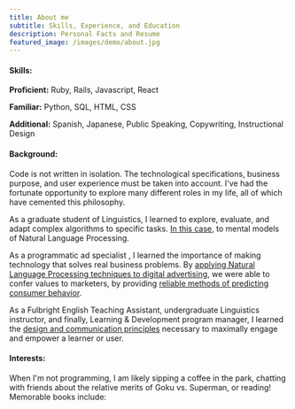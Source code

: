 ```yaml
---
title: About me
subtitle: Skills, Experience, and Education
description: Personal Facts and Resume
featured_image: /images/demo/about.jpg
---
```

<h4>Skills:</h4>

<strong>Proficient:</strong> Ruby, Rails, Javascript, React

<strong>Familiar:</strong>  Python, SQL, HTML, CSS

<strong>Additional:</strong>  Spanish, Japanese, Public Speaking, Copywriting, Instructional Design

<h4>Background:</h4>
Code is not written in isolation. The technological specifications, business purpose, and user experience must be 
taken into account. I've had the fortunate opportunity to explore many different roles in my life, all of which have cemented this philosophy. 

As a graduate student of Linguistics, I learned to explore, evaluate, and adapt complex algorithms to specific tasks. <a href="https://link.springer.com/article/10.1007/s11049-020-09478-8">In this case</a>, to mental models of Natural Language Processing.

As a programmatic ad specialist , I learned the importance of making technology that solves real business problems. By <a href="https://news.semasio.com/market-to-customers-in-their-own-words">applying Natural Language Processing techniques to digital advertising</a>,
we were able to confer values to marketers, by providing  <a href="https://news.semasio.com/helping-marketers-in-the-search-for-significance">reliable methods of predicting consumer behavior</a>.

As a Fulbright English Teaching Assistant, undergraduate Linguistics instructor, and finally, Learning & Development program manager, I 
learned the <a href= "https://www.mediamath.com/blog/growing-the-next-generation-of-talent-to-fuel-a-next-generation-digital-marketing-supply-chain/">design and communication principles</a> necessary to maximally engage and empower a learner or user.

<h4>Interests:</h4>

When I'm not programming, I am likely sipping a coffee in the park, chatting with friends about the relative merits of Goku vs. Superman, or reading! Memorable books include:<br><br>

<html>
      <style type="text/css" media="screen">
        .gr_grid_container {
          /* customize grid container div here. eg: width: 500px; */
        }

        .gr_grid_book_container {
          /* customize book cover container div here */
          float: left;
          width: 98px;
          height: 160px;
          padding: 0px 0px;
          overflow: hidden;
        }
      </style>
      <div id="gr_grid_widget_1597597863">
        <!-- Show static html as a placeholder in case js is not enabled - javascript include will override this if things work -->
          <div class="gr_grid_container">
    <div class="gr_grid_book_container"><a title="Good Economics for Hard Times: Better Answers to Our Biggest Problems" rel="nofollow" href="https://www.goodreads.com/book/show/51014619-good-economics-for-hard-times"><img alt="Good Economics for Hard Times: Better Answers to Our Biggest Problems" border="0" src="https://i.gr-assets.com/images/S/compressed.photo.goodreads.com/books/1562348201l/51014619._SX98_SY160_.jpg" /></a></div>
    <div class="gr_grid_book_container"><a title="Range: Why Generalists Triumph in a Specialized World" rel="nofollow" href="https://www.goodreads.com/book/show/44000528-range"><img alt="Range: Why Generalists Triumph in a Specialized World" border="0" src="https://i.gr-assets.com/images/S/compressed.photo.goodreads.com/books/1550048363l/44000528._SX98_.jpg" /></a></div>
    <div class="gr_grid_book_container"><a title="Say Nothing: A True Story of Murder and Memory in Northern Ireland" rel="nofollow" href="https://www.goodreads.com/book/show/49771934-say-nothing"><img alt="Say Nothing: A True Story of Murder and Memory in Northern Ireland" border="0" src="https://i.gr-assets.com/images/S/compressed.photo.goodreads.com/books/1590530965l/49771934._SX98_.jpg" /></a></div>
    <div class="gr_grid_book_container"><a title="Hillbilly Elegy: A Memoir of a Family and Culture in Crisis" rel="nofollow" href="https://www.goodreads.com/book/show/29890212-hillbilly-elegy"><img alt="Hillbilly Elegy: A Memoir of a Family and Culture in Crisis" border="0" src="https://i.gr-assets.com/images/S/compressed.photo.goodreads.com/books/1460410757l/29890212._SX98_.jpg" /></a></div>
    <div class="gr_grid_book_container"><a title="Shoe Dog" rel="nofollow" href="https://www.goodreads.com/book/show/4030991-shoe-dog"><img alt="Shoe Dog" border="0" src="https://i.gr-assets.com/images/S/compressed.photo.goodreads.com/books/1456974900l/4030991._SX98_.jpg" /></a></div>
    <div class="gr_grid_book_container"><a title="Algorithms to Live By: The Computer Science of Human Decisions" rel="nofollow" href="https://www.goodreads.com/book/show/25666050-algorithms-to-live-by"><img alt="Algorithms to Live By: The Computer Science of Human Decisions" border="0" src="https://i.gr-assets.com/images/S/compressed.photo.goodreads.com/books/1454296875l/25666050._SX98_.jpg" /></a></div>
    <div class="gr_grid_book_container"><a title="The Master Algorithm: How the Quest for the Ultimate Learning Machine Will Remake Our World" rel="nofollow" href="https://www.goodreads.com/book/show/26209294-the-master-algorithm"><img alt="The Master Algorithm: How the Quest for the Ultimate Learning Machine Will Remake Our World" border="0" src="https://i.gr-assets.com/images/S/compressed.photo.goodreads.com/books/1441679845l/26209294._SX98_.jpg" /></a></div>
    <div class="gr_grid_book_container"><a title="The Sympathizer" rel="nofollow" href="https://www.goodreads.com/book/show/25228177-the-sympathizer"><img alt="The Sympathizer" border="0" src="https://i.gr-assets.com/images/S/compressed.photo.goodreads.com/books/1430188776l/25228177._SX98_.jpg" /></a></div>
    <div class="gr_grid_book_container"><a title="A Manual for Cleaning Women: Selected Stories" rel="nofollow" href="https://www.goodreads.com/book/show/26045774-a-manual-for-cleaning-women"><img alt="A Manual for Cleaning Women: Selected Stories" border="0" src="https://i.gr-assets.com/images/S/compressed.photo.goodreads.com/books/1440864537l/26045774._SX98_.jpg" /></a></div>
    <div class="gr_grid_book_container"><a title="Zero to One: Notes on Startups, or How to Build the Future" rel="nofollow" href="https://www.goodreads.com/book/show/37653154-zero-to-one"><img alt="Zero to One: Notes on Startups, or How to Build the Future" border="0" src="https://i.gr-assets.com/images/S/compressed.photo.goodreads.com/books/1513956652l/37653154._SX98_.jpg" /></a></div>
    <div class="gr_grid_book_container"><a title="Talk Like TED: The 9 Public-Speaking Secrets of the World's Top Minds" rel="nofollow" href="https://www.goodreads.com/book/show/39968655-talk-like-ted"><img alt="Talk Like TED: The 9 Public-Speaking Secrets of the World's Top Minds" border="0" src="https://i.gr-assets.com/images/S/compressed.photo.goodreads.com/books/1524777512l/39968655._SX98_.jpg" /></a></div>
    <div class="gr_grid_book_container"><a title="Colorless Tsukuru Tazaki and His Years of Pilgrimage" rel="nofollow" href="https://www.goodreads.com/book/show/41022133-colorless-tsukuru-tazaki-and-his-years-of-pilgrimage"><img alt="Colorless Tsukuru Tazaki and His Years of Pilgrimage" border="0" src="https://i.gr-assets.com/images/S/compressed.photo.goodreads.com/books/1533141634l/41022133._SX98_.jpg" /></a></div>
    <div class="gr_grid_book_container"><a title="The Phonological Mind" rel="nofollow" href="https://www.goodreads.com/book/show/25372949-the-phonological-mind"><img alt="The Phonological Mind" border="0" src="https://i.gr-assets.com/images/S/compressed.photo.goodreads.com/books/1429227080l/25372949._SX98_.jpg" /></a></div>
    <div class="gr_grid_book_container"><a title="The Challenger Sale: Taking Control of the Customer Conversation" rel="nofollow" href="https://www.goodreads.com/book/show/18633289-the-challenger-sale"><img alt="The Challenger Sale: Taking Control of the Customer Conversation" border="0" src="https://i.gr-assets.com/images/S/compressed.photo.goodreads.com/books/1384803478l/18633289._SX98_.jpg" /></a></div>
    <div class="gr_grid_book_container"><a title="The Art of Fielding" rel="nofollow" href="https://www.goodreads.com/book/show/11583050-the-art-of-fielding"><img alt="The Art of Fielding" border="0" src="https://i.gr-assets.com/images/S/compressed.photo.goodreads.com/books/1328342921l/11583050._SX98_.jpg" /></a></div>
    <div class="gr_grid_book_container"><a title="The Opium War: Drugs, Dreams and the Making of Modern China" rel="nofollow" href="https://www.goodreads.com/book/show/28601256-the-opium-war"><img alt="The Opium War: Drugs, Dreams and the Making of Modern China" border="0" src="https://i.gr-assets.com/images/S/compressed.photo.goodreads.com/books/1453180929l/28601256._SX98_.jpg" /></a></div>
    <div class="gr_grid_book_container"><a title="Sapiens: A Brief History of Humankind" rel="nofollow" href="https://www.goodreads.com/book/show/20873740-sapiens"><img alt="Sapiens: A Brief History of Humankind" border="0" src="https://i.gr-assets.com/images/S/compressed.photo.goodreads.com/books/1433930311l/20873740._SX98_.jpg" /></a></div>
    <div class="gr_grid_book_container"><a title="Statistics for Linguistics with R: A Practical Introduction" rel="nofollow" href="https://www.goodreads.com/book/show/16238842-statistics-for-linguistics-with-r"><img alt="Statistics for Linguistics with R: A Practical Introduction" border="0" src="https://i.gr-assets.com/images/S/compressed.photo.goodreads.com/books/1381299597l/16238842._SX98_.jpg" /></a></div>
    <div class="gr_grid_book_container"><a title="Refuse to Choose!: Use All of Your Interests, Passions, and Hobbies to Create the Life and Career of Your Dreams" rel="nofollow" href="https://www.goodreads.com/book/show/9836134-refuse-to-choose"><img alt="Refuse to Choose!: Use All of Your Interests, Passions, and Hobbies to Create the Life and Career of Your Dreams" border="0" src="https://i.gr-assets.com/images/S/compressed.photo.goodreads.com/books/1328365178l/9836134._SX98_.jpg" /></a></div>
    <div class="gr_grid_book_container"><a title="No god but God: The Origins, Evolution and Future of Islam" rel="nofollow" href="https://www.goodreads.com/book/show/40411388-no-god-but-god"><img alt="No god but God: The Origins, Evolution and Future of Islam" border="0" src="https://i.gr-assets.com/images/S/compressed.photo.goodreads.com/books/1528328757l/40411388._SX98_.jpg" /></a></div>
    <br style="clear: both"/><br/><a class="gr_grid_branding" style="font-size: .9em; color: #382110; text-decoration: none; float: right; clear: both" rel="nofollow" href="https://www.goodreads.com/user/show/118878134-jeffrey-adler">Jeffrey Adler's favorite books »</a>
  <noscript><br/>Share <a rel="nofollow" href="/">book reviews</a> and ratings with Jeffrey, and even join a <a rel="nofollow" href="/group">book club</a> on Goodreads.</noscript>
  </div>

      </div>
      <script src="https://www.goodreads.com/review/grid_widget/118878134.Jeffrey's%20bookshelf:%20read?cover_size=medium&hide_link=&hide_title=true&num_books=200&order=d&shelf=read&sort=date_pub&widget_id=1597597863" type="text/javascript" charset="utf-8"></script>

</html>

<h4>Resume:</h4>

<html>
<body>
    <object id="resume" data="/documents/Resume_5-14-2020.pdf" type="application/pdf" >
        <embed src="/documents/Resume_5-14-2020.pdf" type="application/pdf" width=”10000” height=”10000” />
    </object>
</body>
</html>

